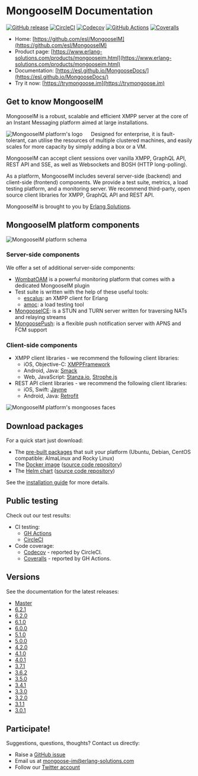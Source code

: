 # MongooseIM Documentation

[![GitHub release](https://img.shields.io/github/release/esl/MongooseIM.svg)](https://github.com/esl/MongooseIM/releases)
[![CircleCI](https://dl.circleci.com/status-badge/img/gh/esl/MongooseIM/tree/rel-6.2.svg?style=shield)](https://app.circleci.com/pipelines/github/esl/MongooseIM?branch=rel-6.2)
[![Codecov](https://codecov.io/gh/esl/MongooseIM/branch/rel-6.2/graph/badge.svg)](https://app.codecov.io/gh/esl/MongooseIM/tree/rel-6.2)
[![GitHub Actions](https://github.com/esl/MongooseIM/actions/workflows/ci.yml/badge.svg?branch=rel-6.2)](https://github.com/esl/MongooseIM/actions/workflows/ci.yml?query=branch%3Arel-6.2)
[![Coveralls](https://coveralls.io/repos/github/esl/MongooseIM/badge.svg?branch=rel-6.2)](https://coveralls.io/github/esl/MongooseIM?branch=rel-6.2)

* Home: [https://github.com/esl/MongooseIM](https://github.com/esl/MongooseIM)
* Product page: [https://www.erlang-solutions.com/products/mongooseim.html](https://www.erlang-solutions.com/products/mongooseim.html)
* Documentation: [https://esl.github.io/MongooseDocs/](https://esl.github.io/MongooseDocs/)
* Try it now: [https://trymongoose.im](https://trymongoose.im)

## Get to know MongooseIM

MongooseIM is a robust, scalable and efficient XMPP server at the core of an Instant Messaging platform aimed at large installations.

<img align="left" src="MongooseIM_logo.png" alt="MongooseIM platform's logo" style="padding-right: 20px;"/>

Designed for enterprise, it is fault-tolerant, can utilise the resources of multiple clustered machines, and easily scales for more capacity by simply adding a box or a VM.

MongooseIM can accept client sessions over vanilla XMPP, GraphQL API, REST API and SSE, as well as Websockets and BOSH (HTTP long-polling).

As a platform, MongooseIM includes several server-side (backend) and client-side (frontend) components.
We provide a test suite, metrics, a load testing platform, and a monitoring server.
We recommend third-party, open source client libraries for XMPP, GraphQL API and REST API.

MongooseIM is brought to you by [Erlang Solutions](https://www.erlang-solutions.com/).

## MongooseIM platform components

<img src="MongooseIM_Platform_components.png" alt="MongooseIM platform schema" />

### Server-side components

We offer a set of additional server-side components:

* [WombatOAM](https://www.erlang-solutions.com/products/wombat-oam.html) is a powerful monitoring platform that comes with a dedicated MongooseIM plugin
* Test suite is written with the help of these useful tools:
    * [escalus](https://github.com/esl/escalus): an XMPP client for Erlang
    * [amoc](https://github.com/esl/amoc): a load testing tool
* [MongooseICE](https://github.com/esl/MongooseICE): is a STUN and TURN server written for traversing NATs and relaying streams
* [MongoosePush](https://github.com/esl/MongoosePush): is a flexible push notification server with APNS and FCM support

### Client-side components

* XMPP client libraries - we recommend the following client libraries:
    * iOS, Objective-C: [XMPPFramework](https://github.com/robbiehanson/XMPPFramework)
    * Android, Java: [Smack](https://github.com/igniterealtime/Smack)
    * Web, JavaScript: [Stanza.io](https://github.com/otalk/stanza.io), [Strophe.js](https://github.com/strophe/strophejs)
* REST API client libraries - we recommend the following client libraries:
    * iOS, Swift: [Jayme](https://github.com/inaka/Jayme)
    * Android, Java: [Retrofit](https://github.com/square/retrofit)

<img src="mongoose_top_banner_800.jpeg" alt="MongooseIM platform's mongooses faces" />

## Download packages

For a quick start just download:

* The [pre-built packages](https://www.erlang-solutions.com/resources/download.html) that suit your platform (Ubuntu, Debian, CentOS compatible: AlmaLinux and Rocky Linux)
* The [Docker image](https://hub.docker.com/r/mongooseim/mongooseim/) ([source code repository](https://github.com/esl/mongooseim-docker))
* The [Helm chart](https://artifacthub.io/packages/helm/mongoose/mongooseim) ([source code repository](https://github.com/esl/MongooseHelm))

See the [installation guide](getting-started/Installation.md) for more details.

## Public testing

Check out our test results:

* CI testing:
    * [GH Actions](https://github.com/esl/MongooseIM/actions?query=workflow%3ACI)
    * [CircleCI](https://app.circleci.com/pipelines/github/esl/MongooseIM)
* Code coverage:
    * [Codecov](https://codecov.io/gh/esl/MongooseIM) - reported by CircleCI.
    * [Coveralls](https://coveralls.io/github/esl/MongooseIM) - reported by GH Actions.

## Versions

See the documentation for the latest releases:

* [Master](https://esl.github.io/MongooseDocs/latest/)
* [6.2.1](https://esl.github.io/MongooseDocs/6.2.1/)
* [6.2.0](https://esl.github.io/MongooseDocs/6.2.0/)
* [6.1.0](https://esl.github.io/MongooseDocs/6.1.0/)
* [6.0.0](https://esl.github.io/MongooseDocs/6.0.0/)
* [5.1.0](https://esl.github.io/MongooseDocs/5.1.0/)
* [5.0.0](https://esl.github.io/MongooseDocs/5.0.0/)
* [4.2.0](https://esl.github.io/MongooseDocs/4.2.0/)
* [4.1.0](https://esl.github.io/MongooseDocs/4.1.0/)
* [4.0.1](https://esl.github.io/MongooseDocs/4.0.1/)
* [3.7.1](https://esl.github.io/MongooseDocs/3.7.1/)
* [3.6.2](https://esl.github.io/MongooseDocs/3.6.2/)
* [3.5.0](https://esl.github.io/MongooseDocs/3.5.0/)
* [3.4.1](https://esl.github.io/MongooseDocs/3.4.1/)
* [3.3.0](https://esl.github.io/MongooseDocs/3.3.0/)
* [3.2.0](https://esl.github.io/MongooseDocs/3.2.0/)
* [3.1.1](https://esl.github.io/MongooseDocs/3.1.1/)
* [3.0.1](https://esl.github.io/MongooseDocs/3.0.1/)

## Participate!

Suggestions, questions, thoughts? Contact us directly:

* Raise a [GitHub issue](https://github.com/esl/MongooseIM/issues)
* Email us at <a href='mailto:mongoose-im@erlang-solutions.com'>mongoose-im@erlang-solutions.com</a>
* Follow our [Twitter account](https://twitter.com/MongooseIM)
